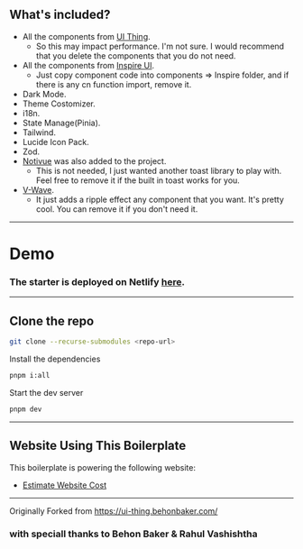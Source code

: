 ## What's included?

- All the components from [UI Thing](https://ui-thing.behonbaker.com/getting-started/introduction).
  - So this may impact performance. I'm not sure. I would recommend that you delete the components that you do not need.
- All the components from [Inspire UI](https://inspira-ui.com/).
  - Just copy component code into components => Inspire folder, and if there is any cn function import, remove it.
- Dark Mode.
- Theme Costomizer.
- i18n.
- State Manage(Pinia).
- Tailwind.
- Lucide Icon Pack.
- Zod.
- [Notivue](https://notivuedocs.netlify.app/installation/nuxt.html) was also added to the project.
  - This is not needed, I just wanted another toast library to play with. Feel free to remove it if the built in toast works for you.
- [V-Wave](https://github.com/justintaddei/v-wave).
  - It just adds a ripple effect any component that you want. It's pretty cool. You can remove it if you don't need it.

---

# Demo
### The starter is deployed on Netlify [here](https://vue-shadcn-boilerplate.netlify.app).

---

## Clone the repo

```bash
git clone --recurse-submodules <repo-url>
```

Install the dependencies

```bash
pnpm i:all
```

Start the dev server

```bash
pnpm dev
```

---


## Website Using This Boilerplate

This boilerplate is powering the following website:

- [Estimate Website Cost](https://estimatewebsitecost.com)

---

Originally Forked from https://ui-thing.behonbaker.com/

### with speciall thanks to Behon Baker & Rahul Vashishtha

